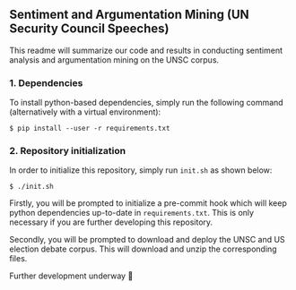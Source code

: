 ## Sentiment and Argumentation Mining (UN Security Council Speeches)

This readme will summarize our code and results in conducting sentiment analysis and argumentation mining on the UNSC corpus.

### 1. Dependencies

To install python-based dependencies, simply run the following command (alternatively with a virtual environment):

```shell
$ pip install --user -r requirements.txt
```

### 2. Repository initialization

In order to initialize this repository, simply run `init.sh` as shown below:

```shell
$ ./init.sh
```

Firstly, you will be prompted to initialize a pre-commit hook which will keep python dependencies up-to-date in `requirements.txt`. This is only necessary if you are further developing this repository.

Secondly, you will be prompted to download and deploy the UNSC and US election debate corpus. This will download and unzip the corresponding files.

Further development underway :snail:
